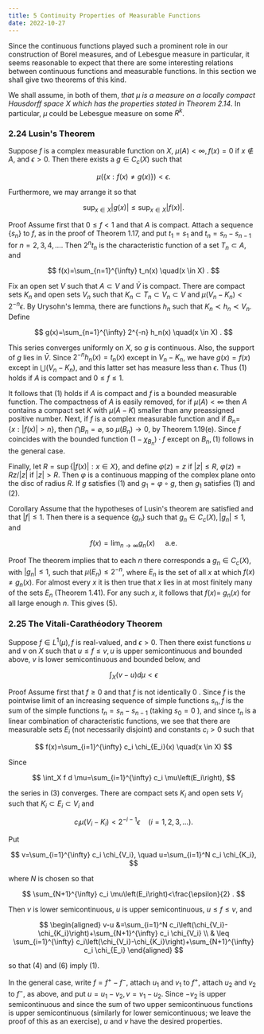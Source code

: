 ```yaml
---
title: 5 Continuity Properties of Measurable Functions
date: 2022-10-27
---
```


Since the continuous functions played such a prominent role in our construction of Borel measures, and of Lebesgue measure in particular, it seems reasonable to expect that there are some interesting relations between continuous functions and measurable functions. In this section we shall give two theorems of this kind.

We shall assume, in both of them, *that $\mu$ is a measure on a locally compact Hausdorff space $X$ which has the properties stated in Theorem 2.14*. In particular, $\mu$ could be Lebesgue measure on some $R^k$.



### 2.24 Lusin's Theorem 

Suppose $f$ is a complex measurable function on $X$, $\mu(A)<\infty, f(x)=0$ if $x \notin A$, and $\epsilon>0$. Then there exists a $g \in C_c(X)$ such that

$$
\mu(\{x: f(x) \neq g(x)\})<\epsilon .
$$

Furthermore, we may arrange it so that

$$
\sup _{x \in X}|g(x)| \leq \sup _{x \in X}|f(x)| .
$$

Proof Assume first that $0 \leq f<1$ and that $A$ is compact. Attach a sequence $\left\{s_n\right\}$ to $f$, as in the proof of Theorem 1.17, and put $t_1=s_1$ and $t_n=s_n-s_{n-1}$ for $n=2,3,4, \ldots$. Then $2^n t_n$ is the characteristic function of a set $T_n \subset A$, and

$$
f(x)=\sum_{n=1}^{\infty} t_n(x) \quad(x \in X) .
$$

Fix an open set $V$ such that $A \subset V$ and $\bar{V}$ is compact. There are compact sets $K_n$ and open sets $V_n$ such that $K_n \subset T_n \subset V_n \subset V$ and $\mu\left(V_n-K_n\right)<2^{-n} \epsilon$. By Urysohn's lemma, there are functions $h_n$ such that $K_n \prec h_n \prec V_n$. Define

$$
g(x)=\sum_{n=1}^{\infty} 2^{-n} h_n(x) \quad(x \in X) .
$$

This series converges uniformly on $X$, so $g$ is continuous. Also, the support of $g$ lies in $\bar{V}$. Since $2^{-n} h_n(x)=t_n(x)$ except in $V_n-K_n$, we have $g(x)=f(x)$ except in $\bigcup\left(V_n-K_n\right)$, and this latter set has measure less than $\epsilon$. Thus (1) holds if $A$ is compact and $0 \leq f \leq 1$.

It follows that (1) holds if $A$ is compact and $f$ is a bounded measurable function. The compactness of $A$ is easily removed, for if $\mu(A)<\infty$ then $A$ contains a compact set $K$ with $\mu(A-K)$ smaller than any preassigned positive number. Next, if $f$ is a complex measurable function and if $B_n=$ $\{x:|f(x)|>n\}$, then $\bigcap B_n=\varnothing$, so $\mu\left(B_n\right) \rightarrow 0$, by Theorem 1.19(e). Since $f$ coincides with the bounded function $\left(1-\chi_{B_n}\right) \cdot f$ except on $B_n,(1)$ follows in the general case.

Finally, let $R=\sup \{|f(x)|: x \in X\}$, and define $\varphi(z)=z$ if $|z| \leq R$, $\varphi(z)=R z /|z|$ if $|z|>R$. Then $\varphi$ is a continuous mapping of the complex plane onto the disc of radius $R$. If $g$ satisfies (1) and $g_1=\varphi \circ g$, then $g_1$ satisfies (1) and (2).

Corollary Assume that the hypotheses of Lusin's theorem are satisfied and that $|f| \leq 1$. Then there is a sequence $\left\{g_n\right\}$ such that $g_n \in C_c(X),\left|g_n\right| \leq 1$, and

$$
f(x)=\lim _{n \rightarrow \infty} g_n(x) \quad \text { a.e. }
$$

Proof The theorem implies that to each $n$ there corresponds a $g_n \in C_c(X)$, with $\left|g_n\right| \leq 1$, such that $\mu\left(E_n\right) \leq 2^{-n}$, where $E_n$ is the set of all $x$ at which $f(x) \neq g_n(x)$. For almost every $x$ it is then true that $x$ lies in at most finitely many of the sets $E_n$ (Theorem 1.41). For any such $x$, it follows that $f(x)=$ $g_n(x)$ for all large enough $n$. This gives (5).

### 2.25 The Vitali-Carathéodory Theorem 

Suppose $f \in L^1(\mu), f$ is real-valued, and $\epsilon>0$. Then there exist functions $u$ and $v$ on $X$ such that $u \leq f \leq v, u$ is upper semicontinuous and bounded above, $v$ is lower semicontinuous and bounded below, and

$$
\int_X(v-u) d \mu<\epsilon
$$

Proof Assume first that $f \geq 0$ and that $f$ is not identically 0 . Since $f$ is the pointwise limit of an increasing sequence of simple functions $s_n, f$ is the sum of the simple functions $t_n=s_n-s_{n-1}$ (taking $s_0=0$ ), and since $t_n$ is a linear combination of characteristic functions, we see that there are measurable sets $E_i$ (not necessarily disjoint) and constants $c_i>0$ such that

$$
f(x)=\sum_{i=1}^{\infty} c_i \chi_{E_i}(x) \quad(x \in X)
$$

Since

$$
\int_X f d \mu=\sum_{i=1}^{\infty} c_i \mu\left(E_i\right),
$$

the series in (3) converges. There are compact sets $K_i$ and open sets $V_i$ such that $K_i \subset E_i \subset V_i$ and

$$
c_i \mu\left(V_i-K_i\right)<2^{-i-1} \epsilon \quad(i=1,2,3, \ldots) .
$$

Put

$$
v=\sum_{i=1}^{\infty} c_i \chi_{V_i}, \quad u=\sum_{i=1}^N c_i \chi_{K_i},
$$

where $N$ is chosen so that

$$
\sum_{N+1}^{\infty} c_i \mu\left(E_i\right)<\frac{\epsilon}{2} .
$$

Then $v$ is lower semicontinuous, $u$ is upper semicontinuous, $u \leq f \leq v$, and

$$
\begin{aligned}
v-u &=\sum_{i=1}^N c_i\left(\chi_{V_i}-\chi_{K_i}\right)+\sum_{N+1}^{\infty} c_i \chi_{V_i} \\
& \leq \sum_{i=1}^{\infty} c_i\left(\chi_{V_i}-\chi_{K_i}\right)+\sum_{N+1}^{\infty} c_i \chi_{E_i}
\end{aligned}
$$

so that (4) and (6) imply (1).

In the general case, write $f=f^{+}-f^{-}$, attach $u_1$ and $v_1$ to $f^{+}$, attach $u_2$ and $v_2$ to $f^{-}$, as above, and put $u=u_1-v_2, v=v_1-u_2$. Since $-v_2$ is upper semicontinuous and since the sum of two upper semicontinuous functions is upper semicontinuous (similarly for lower semicontinuous; we leave the proof of this as an exercise), $u$ and $v$ have the desired properties.

